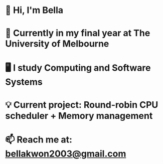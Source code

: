 # 👋 Hi, I'm Bella
# 🌱 Currently in my final year at The University of Melbourne
# 🖥️ I study Computing and Software Systems
# 💡 Current project: Round-robin CPU scheduler + Memory management
# 📫 Reach me at: bellakwon2003@gmail.com 

<!--
**knhnkg/knhnkg** is a ✨ _special_ ✨ repository because its `README.md` (this file) appears on your GitHub profile.

Here are some ideas to get you started:

- 🔭 I’m currently working on ...
- 🌱 I’m currently learning ...
- 👯 I’m looking to collaborate on ...
- 🤔 I’m looking for help with ...
- 💬 Ask me about ...
- 📫 How to reach me: ...
- 😄 Pronouns: ...
- ⚡ Fun fact: ...
-->
